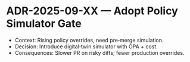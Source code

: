 # ADR-2025-09-XX — Adopt Policy Simulator Gate
- Context: Rising policy overrides, need pre‑merge simulation.
- Decision: Introduce digital‑twin simulator with OPA + cost.
- Consequences: Slower PR on risky diffs; fewer production overrides.